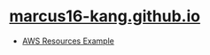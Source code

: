 # [marcus16-kang.github.io](https://marcus16-kang.github.io)

- [AWS Resources Example](https://marcus16-kang.github.io/aws-resources-example/)